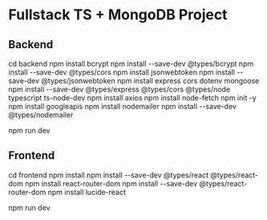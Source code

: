 # Fullstack TS + MongoDB Project

## Backend
cd backend
npm install bcrypt
npm install --save-dev @types/bcrypt
npm install --save-dev @types/cors
npm install jsonwebtoken
npm install --save-dev @types/jsonwebtoken
npm install express cors dotenv mongoose
npm install --save-dev @types/express @types/cors @types/node typescript ts-node-dev
npm install axios
npm install node-fetch
npm init -y
npm install googleapis
npm install nodemailer
npm install --save-dev @types/nodemailer



npm run dev


## Frontend
cd frontend
npm install
npm install --save-dev @types/react @types/react-dom
npm install react-router-dom
npm install --save-dev @types/react-router-dom
npm install lucide-react


npm run dev
